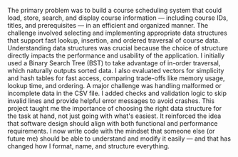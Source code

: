 The primary problem was to build a course scheduling system that could load, store, search, and display course information — including course IDs, titles, and prerequisites — in an efficient and organized manner. The challenge involved selecting and implementing appropriate data structures that support fast lookup, insertion, and ordered traversal of course data.
Understanding data structures was crucial because the choice of structure directly impacts the performance and usability of the application. I initially used a Binary Search Tree (BST) to take advantage of in-order traversal, which naturally outputs sorted data. I also evaluated vectors for simplicity and hash tables for fast access, comparing trade-offs like memory usage, lookup time, and ordering.
A major challenge was handling malformed or incomplete data in the CSV file. I added checks and validation logic to skip invalid lines and provide helpful error messages to avoid crashes. This project taught me the importance of choosing the right data structure for the task at hand, not just going with what's easiest. It reinforced the idea that software design should align with both functional and performance requirements. I now write code with the mindset that someone else (or future me) should be able to understand and modify it easily — and that has changed how I format, name, and structure everything.
